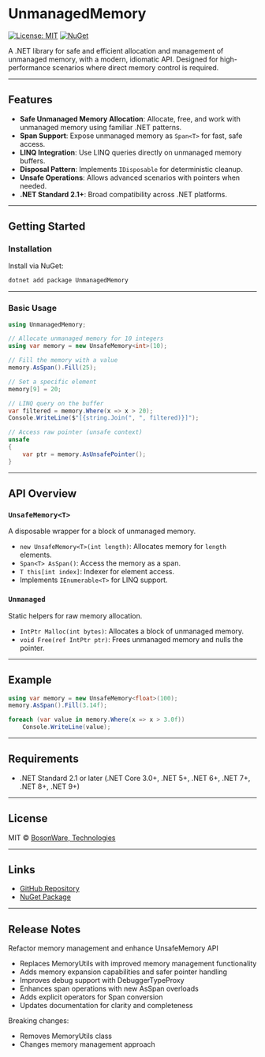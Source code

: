 # UnmanagedMemory

[![License: MIT](https://img.shields.io/badge/License-MIT-yellow.svg)](LICENSE)
[![NuGet](https://img.shields.io/nuget/v/UnmanagedMemory.svg)](https://www.nuget.org/packages/UnmanagedMemory)

A .NET library for safe and efficient allocation and management of unmanaged memory, with a modern, idiomatic API. Designed for high-performance scenarios where direct memory control is required.

---

## Features

- **Safe Unmanaged Memory Allocation**: Allocate, free, and work with unmanaged memory using familiar .NET patterns.
- **Span<T> Support**: Expose unmanaged memory as `Span<T>` for fast, safe access.
- **LINQ Integration**: Use LINQ queries directly on unmanaged memory buffers.
- **Disposal Pattern**: Implements `IDisposable` for deterministic cleanup.
- **Unsafe Operations**: Allows advanced scenarios with pointers when needed.
- **.NET Standard 2.1+**: Broad compatibility across .NET platforms.

---

## Getting Started

### Installation

Install via NuGet:

```sh
dotnet add package UnmanagedMemory
```

---

### Basic Usage

```csharp
using UnmanagedMemory;

// Allocate unmanaged memory for 10 integers
using var memory = new UnsafeMemory<int>(10);

// Fill the memory with a value
memory.AsSpan().Fill(25);

// Set a specific element
memory[9] = 20;

// LINQ query on the buffer
var filtered = memory.Where(x => x > 20);
Console.WriteLine($"[{string.Join(", ", filtered)}]");

// Access raw pointer (unsafe context)
unsafe
{
    var ptr = memory.AsUnsafePointer();
}
```

---

## API Overview

### `UnsafeMemory<T>`

A disposable wrapper for a block of unmanaged memory.

- `new UnsafeMemory<T>(int length)`: Allocates memory for `length` elements.
- `Span<T> AsSpan()`: Access the memory as a span.
- `T this[int index]`: Indexer for element access.
- Implements `IEnumerable<T>` for LINQ support.

### `Unmanaged`

Static helpers for raw memory allocation.

- `IntPtr Malloc(int bytes)`: Allocates a block of unmanaged memory.
- `void Free(ref IntPtr ptr)`: Frees unmanaged memory and nulls the pointer.

---

## Example

```csharp
using var memory = new UnsafeMemory<float>(100);
memory.AsSpan().Fill(3.14f);

foreach (var value in memory.Where(x => x > 3.0f))
    Console.WriteLine(value);
```

---

## Requirements

- .NET Standard 2.1 or later (.NET Core 3.0+, .NET 5+, .NET 6+, .NET 7+, .NET 8+, .NET 9+)

---

## License

MIT © [BosonWare, Technologies](https://github.com/BosonWare-Technologies/UnmanagedMemory)

---

## Links

- [GitHub Repository](https://github.com/BosonWare-Technologies/UnmanagedMemory)
- [NuGet Package](https://www.nuget.org/packages/UnmanagedMemory)

---

## Release Notes

Refactor memory management and enhance UnsafeMemory API

- Replaces MemoryUtils with improved memory management functionality
- Adds memory expansion capabilities and safer pointer handling
- Improves debug support with DebuggerTypeProxy
- Enhances span operations with new AsSpan overloads
- Adds explicit operators for Span conversion
- Updates documentation for clarity and completeness

Breaking changes:
- Removes MemoryUtils class
- Changes memory management approach
